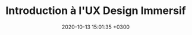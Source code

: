 ---
title: "Introduction à l'UX Design Immersif"
date:   2020-10-13 15:01:35 +0300
image : '/images/paris-xr.jpg'
targeturl: "https://fr.slideshare.net/slideshow/introduction-a-l-ux-design-immersif-paris-xr/272187418"
description: "Slides de la présentation faite lors du Paris XR en ligne en 2020."
tags: [Conférence]
---